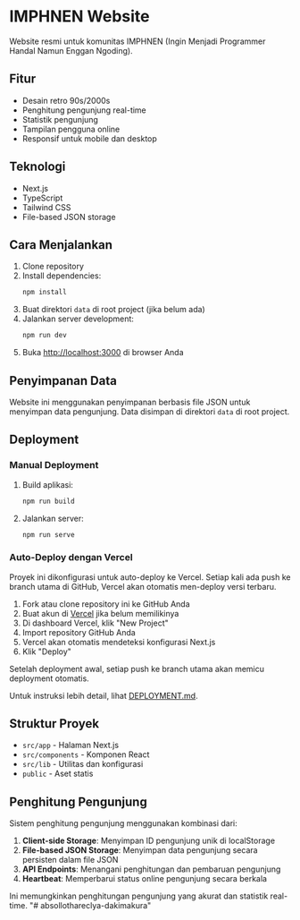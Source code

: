 # IMPHNEN Website

Website resmi untuk komunitas IMPHNEN (Ingin Menjadi Programmer Handal Namun Enggan Ngoding).

## Fitur

- Desain retro 90s/2000s
- Penghitung pengunjung real-time
- Statistik pengunjung
- Tampilan pengguna online
- Responsif untuk mobile dan desktop

## Teknologi

- Next.js
- TypeScript
- Tailwind CSS
- File-based JSON storage

## Cara Menjalankan

1. Clone repository
2. Install dependencies:
   ```bash
   npm install
   ```
3. Buat direktori `data` di root project (jika belum ada)
4. Jalankan server development:
   ```bash
   npm run dev
   ```
5. Buka [http://localhost:3000](http://localhost:3000) di browser Anda

## Penyimpanan Data

Website ini menggunakan penyimpanan berbasis file JSON untuk menyimpan data pengunjung. Data disimpan di direktori `data` di root project.

## Deployment

### Manual Deployment

1. Build aplikasi:
   ```bash
   npm run build
   ```

2. Jalankan server:
   ```bash
   npm run serve
   ```

### Auto-Deploy dengan Vercel

Proyek ini dikonfigurasi untuk auto-deploy ke Vercel. Setiap kali ada push ke branch utama di GitHub, Vercel akan otomatis men-deploy versi terbaru.

1. Fork atau clone repository ini ke GitHub Anda
2. Buat akun di [Vercel](https://vercel.com) jika belum memilikinya
3. Di dashboard Vercel, klik "New Project"
4. Import repository GitHub Anda
5. Vercel akan otomatis mendeteksi konfigurasi Next.js
6. Klik "Deploy"

Setelah deployment awal, setiap push ke branch utama akan memicu deployment otomatis.

Untuk instruksi lebih detail, lihat [DEPLOYMENT.md](./DEPLOYMENT.md).

## Struktur Proyek

- `src/app` - Halaman Next.js
- `src/components` - Komponen React
- `src/lib` - Utilitas dan konfigurasi
- `public` - Aset statis

## Penghitung Pengunjung

Sistem penghitung pengunjung menggunakan kombinasi dari:

1. **Client-side Storage**: Menyimpan ID pengunjung unik di localStorage
2. **File-based JSON Storage**: Menyimpan data pengunjung secara persisten dalam file JSON
3. **API Endpoints**: Menangani penghitungan dan pembaruan pengunjung
4. **Heartbeat**: Memperbarui status online pengunjung secara berkala

Ini memungkinkan penghitungan pengunjung yang akurat dan statistik real-time.
"# absollothareclya-dakimakura" 
